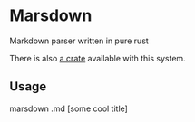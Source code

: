 # Marsdown

Markdown parser written in pure rust

There is also [a crate](https://crates.io/crates/parsedown) available with this system.

## Usage

marsdown <filename>.md [some cool title]
